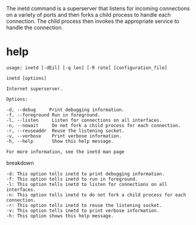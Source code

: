 # 

The inetd command is a superserver that listens for incoming connections on a variety of ports and then forks a child process to handle each connection. The child process then invokes the appropriate service to handle the connection.

# help 

```
usage: inetd [-dEil] [-q len] [-R rate] [configuration_file]

inetd [options]

Internet superserver.

Options:

-d, --debug     Print debugging information.
-f, --foreground Run in foreground.
-l, --listen     Listen for connections on all interfaces.
-n, --nowait     Do not fork a child process for each connection.
-r, --reuseaddr  Reuse the listening socket.
-v, --verbose    Print verbose information.
-h, --help       Show this help message.

For more information, see the inetd man page
```

breakdown 

```
-d: This option tells inetd to print debugging information.
-f: This option tells inetd to run in foreground.
-l: This option tells inetd to listen for connections on all interfaces.
-n: This option tells inetd to do not fork a child process for each connection.
-r: This option tells inetd to reuse the listening socket.
-v: This option tells inetd to print verbose information.
-h: This option shows this help message.
```
